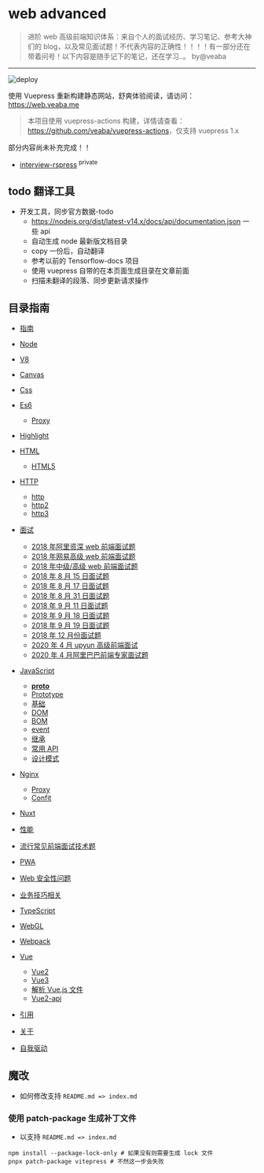 # web advanced

> 进阶 web 高级前端知识体系：来自个人的面试经历、学习笔记、参考大神们的 blog，以及常见面试题！不代表内容的正确性！！！！有一部分还在带着问号！以下内容是随手记下的笔记，还在学习..。 by@veaba

---

![deploy](https://github.com/veaba/web-advanced/actions/workflows/deploy.yml/badge.svg)

使用 Vuepress 重新构建静态网站，舒爽体验阅读，请访问：https://web.veaba.me

> 本项目使用 vuepress-actions 构建，详情请查看：<https://github.com/veaba/vuepress-actions>，仅支持 vuepress 1.x

部分内容尚未补充完成！！

- [interview-rspress](https://github.com/veaba/interview-rspress) <sup>private</sup>

## todo 翻译工具

- 开发工具，同步官方数据-todo
  - <https://nodejs.org/dist/latest-v14.x/docs/api/documentation.json> 一些 api
  - 自动生成 node 最新版文档目录
  - copy 一份后，自动翻译
  - 参考以前的 Tensorflow-docs 项目
  - 使用 vuepress 自带的在本页面生成目录在文章前面
  - 扫描未翻译的段落、同步更新请求操作

## 目录指南

- [指南](https://web.veaba.me/guide/)
- [Node](https://web.veaba.me/node/)
- [V8](https://web.veaba.me/v8/)
- [Canvas](/canvas/)
- [Css](https://web.veaba.me/css/)
- [Es6](https://web.veaba.me/es6/)
  - [Proxy](https://web.veaba.me/es6/proxy/)
- [Highlight](https://web.veaba.me/highlight/)
- [HTML](https://web.veaba.me/html/)

  - [HTML5](https://web.veaba.me/html/html5/)

- [HTTP](https://web.veaba.me/http/)
  - [http](https://web.veaba.me/http/)
  - [http2](https://web.veaba.me/http2/)
  - [http3](https://web.veaba.me/http3/)
- [面试](https://web.veaba.me/interview/)
  - [2018 年阿里资深 web 前端面试题](https://web.veaba.me/interview/2018alibaba-senior-web/)
  - [2018 年网易高级 web 前端面试题](https://web.veaba.me/interview/2018netease-high-web/)
  - [2018 年中级/高级 web 前端面试题](https://web.veaba.meinterview/interview/2018other-mid-high-web/)
  - [2018 年 8 月 15 日面试题](https://web.veaba.me/interview2018-8-15-interview-web/)
  - [2018 年 8 月 17 日面试题](https://web.veaba.me/interview/2018-8-17-interview-web/)
  - [2018 年 8 月 31 日面试题](https://web.veaba.me/interview/2018-8-31-interview-web/)
  - [2018 年 9 月 11 日面试题](https://web.veaba.me/interview/2018-9-11-interview-web/)
  - [2018 年 9 月 18 日面试题](https://web.veaba.me/interview/2018-9-18-interview-web/)
  - [2018 年 9 月 19 日面试题](https://web.veaba.me/interview/2018-9-19-interview-web/)
  - [2018 年 12 月份面试题](https://web.veaba.me/interview/2018-12-interview-web/)
  - [2020 年 4 月 upyun 高级前端面试](https://web.veaba.me/interview/2020-upyun-interview-web)
  - [2020 年 4 月阿里巴巴前端专家面试题](https://web.veaba.me/interview/2020-alibaba-interview-web/)
- [JavaScript](https://web.veaba.me/javascript/)
  - [**proto**](https://web.veaba.me/javascript/__proto__/)
  - [Prototype](https://web.veaba.me/javascript/prototype/)
  - [基础](https://web.veaba.me/javascript/base/)
  - [DOM](https://web.veaba.me/javascript/dom/)
  - [BOM](https://web.veaba.me/javascript/bom/)
  - [event](https://web.veaba.me/javascript/event/)
  - [继承](https://web.veaba.me/javascript/inherit/)
  - [常用 API](https://web.veaba.me/javascript/common-use-api/)
  - [设计模式](https://web.veaba.me/javascript/design-mode/)
- [Nginx](https://web.veaba.me/nginx/)
  - [Proxy](https://web.veaba.me/nginx/proxy/)
  - [Confit](https://web.veaba.me/nginx/proxy/)
- [Nuxt](https://web.veaba.me/nuxt/)
- [性能](https://web.veaba.me/performance/)
- [流行常见前端面试技术题](https://web.veaba.me/pop/)
- [PWA](https://web.veaba.me/pwa/)
- [Web 安全性问题](https://web.veaba.me/security/)
- [业务技巧相关](https://web.veaba.me/skill/)
- [TypeScript](https://web.veaba.me/typescript/)
- [WebGL](https://web.veaba.me/webgl/)
- [Webpack](https://web.veaba.me/webpack/)
- [Vue](https://web.veaba.me/vue/)
  - [Vue2](https://web.veaba.me/vue/vue2/)
  - [Vue3](https://web.veaba.me/vue/vue3/)
  - [解析 Vue.js 文件](https://web.veaba.me/vue/parser-vue/)
  - [Vue2-api](https://web.veaba.me/vue/vue2-api/)
- [引用](https://web.veaba.me/reference/)
- [关于](https://web.veaba.me/about/)
- [自我驱动](https://web.veaba.me/self/)

## 魔改

- 如何修改支持 `README.md => index.md`

### 使用 patch-package 生成补丁文件

- 以支持 `README.md => index.md`

```shell
npm install --package-lock-only # 如果没有则需要生成 lock 文件
pnpx patch-package vitepress # 不然这一步会失败

```
